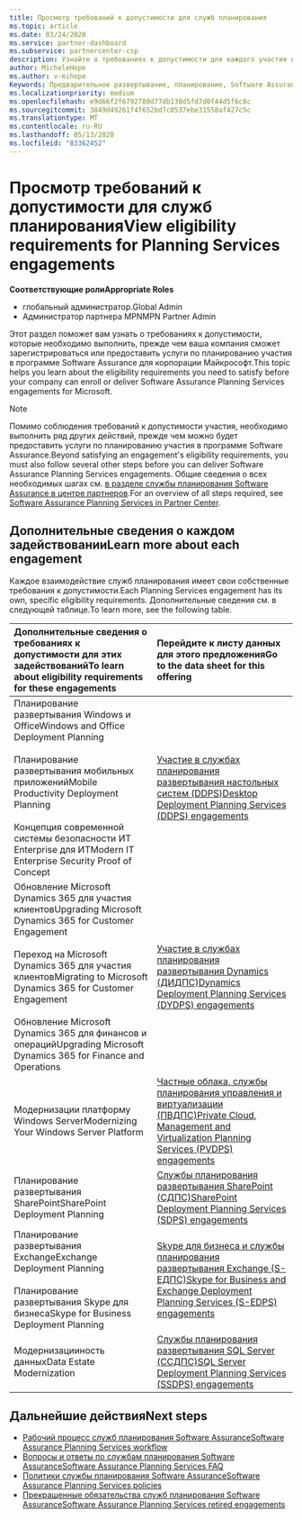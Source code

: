```yaml
---
title: Просмотр требований к допустимости для служб планирования
ms.topic: article
ms.date: 03/24/2020
ms.service: partner-dashboard
ms.subservice: partnercenter-csp
description: Узнайте о требованиях к допустимости для каждого участия в службах планирования Software Assurance, которые компания может предложить корпоративным клиентам.
author: MicheleHope
ms.author: v-mihope
Keywords: Предварительное развертывание, планирование, Software Assurance, обязательства, требования, права, предложение
ms.localizationpriority: medium
ms.openlocfilehash: e9d66f2f6792780d77db130d5fd7d0f44d5f6c8c
ms.sourcegitcommit: 3849d49261f4f652bd7c0537ebe31558af427c5c
ms.translationtype: MT
ms.contentlocale: ru-RU
ms.lasthandoff: 05/13/2020
ms.locfileid: "83362452"
---
```

# <a name="view-eligibility-requirements-for-planning-services-engagements"></a><span data-ttu-id="b7910-104">Просмотр требований к допустимости для служб планирования</span><span class="sxs-lookup"><span data-stu-id="b7910-104">View eligibility requirements for Planning Services engagements</span></span>

<span data-ttu-id="b7910-105">**Соответствующие роли**</span><span class="sxs-lookup"><span data-stu-id="b7910-105">**Appropriate Roles**</span></span>

- <span data-ttu-id="b7910-106">глобальный администратор.</span><span class="sxs-lookup"><span data-stu-id="b7910-106">Global Admin</span></span>
- <span data-ttu-id="b7910-107">Администратор партнера MPN</span><span class="sxs-lookup"><span data-stu-id="b7910-107">MPN Partner Admin</span></span>

<span data-ttu-id="b7910-108">Этот раздел поможет вам узнать о требованиях к допустимости, которые необходимо выполнить, прежде чем ваша компания сможет зарегистрироваться или предоставить услуги по планированию участия в программе Software Assurance для корпорации Майкрософт.</span><span class="sxs-lookup"><span data-stu-id="b7910-108">This topic helps you learn about the eligibility requirements you need to satisfy before your company can enroll or deliver Software Assurance Planning Services engagements for Microsoft.</span></span>

>[!NOTE]
> <span data-ttu-id="b7910-109">Помимо соблюдения требований к допустимости участия, необходимо выполнить ряд других действий, прежде чем можно будет предоставить услуги по планированию участия в программе Software Assurance.</span><span class="sxs-lookup"><span data-stu-id="b7910-109">Beyond satisfying an engagement's eligibility requirements, you must also follow several other steps before you can deliver Software Assurance Planning Services engagements.</span></span> <span data-ttu-id="b7910-110">Общие сведения о всех необходимых шагах см. [в разделе службы планирования Software Assurance в центре партнеров](software-assurance-dps.md).</span><span class="sxs-lookup"><span data-stu-id="b7910-110">For an overview of all steps required, see [Software Assurance Planning Services in Partner Center](software-assurance-dps.md).</span></span>

## <a name="learn-more-about-each-engagement"></a><span data-ttu-id="b7910-111">Дополнительные сведения о каждом задействовании</span><span class="sxs-lookup"><span data-stu-id="b7910-111">Learn more about each engagement</span></span>

<span data-ttu-id="b7910-112">Каждое взаимодействие служб планирования имеет свои собственные требования к допустимости.</span><span class="sxs-lookup"><span data-stu-id="b7910-112">Each Planning Services engagement has its own, specific eligibility requirements.</span></span> <span data-ttu-id="b7910-113">Дополнительные сведения см. в следующей таблице.</span><span class="sxs-lookup"><span data-stu-id="b7910-113">To learn more, see the following table.</span></span>

|<span data-ttu-id="b7910-114">**Дополнительные сведения о требованиях к допустимости для этих задействований**</span><span class="sxs-lookup"><span data-stu-id="b7910-114">**To learn about eligibility requirements for these engagements**</span></span>   |<span data-ttu-id="b7910-115">**Перейдите к листу данных для этого предложения**</span><span class="sxs-lookup"><span data-stu-id="b7910-115">**Go to the data sheet for this offering**</span></span>  |
|:------------------------------------|:------------------|
| <span data-ttu-id="b7910-116">Планирование развертывания Windows и Office</span><span class="sxs-lookup"><span data-stu-id="b7910-116">Windows and Office Deployment Planning</span></span><br/><br/> <span data-ttu-id="b7910-117">Планирование развертывания мобильных приложений</span><span class="sxs-lookup"><span data-stu-id="b7910-117">Mobile Productivity Deployment Planning</span></span><br/><br/> <span data-ttu-id="b7910-118">Концепция современной системы безопасности ИТ Enterprise для ИТ</span><span class="sxs-lookup"><span data-stu-id="b7910-118">Modern IT Enterprise Security Proof of Concept</span></span> | [<span data-ttu-id="b7910-119">Участие в службах планирования развертывания настольных систем (DDPS)</span><span class="sxs-lookup"><span data-stu-id="b7910-119">Desktop Deployment Planning Services (DDPS) engagements</span></span>](https://go.microsoft.com/fwlink/?linkid=2116072) |
| <span data-ttu-id="b7910-120">Обновление Microsoft Dynamics 365 для участия клиентов</span><span class="sxs-lookup"><span data-stu-id="b7910-120">Upgrading Microsoft Dynamics 365 for Customer Engagement</span></span><br/><br/> <span data-ttu-id="b7910-121">Переход на Microsoft Dynamics 365 для участия клиентов</span><span class="sxs-lookup"><span data-stu-id="b7910-121">Migrating to Microsoft Dynamics 365 for Customer Engagement</span></span><br/><br/> <span data-ttu-id="b7910-122">Обновление Microsoft Dynamics 365 для финансов и операций</span><span class="sxs-lookup"><span data-stu-id="b7910-122">Upgrading Microsoft Dynamics 365 for Finance and Operations</span></span>  | [<span data-ttu-id="b7910-123">Участие в службах планирования развертывания Dynamics (ДИДПС)</span><span class="sxs-lookup"><span data-stu-id="b7910-123">Dynamics Deployment Planning Services (DYDPS) engagements</span></span>](https://go.microsoft.com/fwlink/?linkid=2116073)  |
| <span data-ttu-id="b7910-124">Модернизации платформу Windows Server</span><span class="sxs-lookup"><span data-stu-id="b7910-124">Modernizing Your Windows Server Platform</span></span> | [<span data-ttu-id="b7910-125">Частные облака, службы планирования управления и виртуализации (ПВДПС)</span><span class="sxs-lookup"><span data-stu-id="b7910-125">Private Cloud, Management and Virtualization Planning Services (PVDPS) engagements</span></span>](https://go.microsoft.com/fwlink/?linkid=2115982) |
| <span data-ttu-id="b7910-126">Планирование развертывания SharePoint</span><span class="sxs-lookup"><span data-stu-id="b7910-126">SharePoint Deployment Planning</span></span>   | [<span data-ttu-id="b7910-127">Службы планирования развертывания SharePoint (СДПС)</span><span class="sxs-lookup"><span data-stu-id="b7910-127">SharePoint Deployment Planning Services (SDPS) engagements</span></span>](https://go.microsoft.com/fwlink/?linkid=2116074)  |
| <span data-ttu-id="b7910-128">Планирование развертывания Exchange</span><span class="sxs-lookup"><span data-stu-id="b7910-128">Exchange Deployment Planning</span></span><br/><br/> <span data-ttu-id="b7910-129">Планирование развертывания Skype для бизнеса</span><span class="sxs-lookup"><span data-stu-id="b7910-129">Skype for Business Deployment Planning</span></span>  | [<span data-ttu-id="b7910-130">Skype для бизнеса и службы планирования развертывания Exchange (S-ЕДПС)</span><span class="sxs-lookup"><span data-stu-id="b7910-130">Skype for Business and Exchange Deployment Planning Services (S-EDPS) engagements</span></span>](https://go.microsoft.com/fwlink/?linkid=2116075)  |
| <span data-ttu-id="b7910-131">Модернизацииность данных</span><span class="sxs-lookup"><span data-stu-id="b7910-131">Data Estate Modernization</span></span>  | [<span data-ttu-id="b7910-132">Службы планирования развертывания SQL Server (ССДПС)</span><span class="sxs-lookup"><span data-stu-id="b7910-132">SQL Server Deployment Planning Services (SSDPS) engagements</span></span>](https://go.microsoft.com/fwlink/?linkid=2116076)  |

## <a name="next-steps"></a><span data-ttu-id="b7910-133">Дальнейшие действия</span><span class="sxs-lookup"><span data-stu-id="b7910-133">Next steps</span></span>

- [<span data-ttu-id="b7910-134">Рабочий процесс служб планирования Software Assurance</span><span class="sxs-lookup"><span data-stu-id="b7910-134">Software Assurance Planning Services workflow</span></span>](https://go.microsoft.com/fwlink/?linkid=2115983)
- [<span data-ttu-id="b7910-135">Вопросы и ответы по службам планирования Software Assurance</span><span class="sxs-lookup"><span data-stu-id="b7910-135">Software Assurance Planning Services FAQ</span></span>](https://go.microsoft.com/fwlink/?linkid=2116077)
- [<span data-ttu-id="b7910-136">Политики службы планирования Software Assurance</span><span class="sxs-lookup"><span data-stu-id="b7910-136">Software Assurance Planning Services policies</span></span>](https://go.microsoft.com/fwlink/?linkid=2115984)
- [<span data-ttu-id="b7910-137">Прекращенные обязательства служб планирования Software Assurance</span><span class="sxs-lookup"><span data-stu-id="b7910-137">Software Assurance Planning Services retired engagements</span></span>](https://query.prod.cms.rt.microsoft.com/cms/api/am/binary/RE4sln9)
